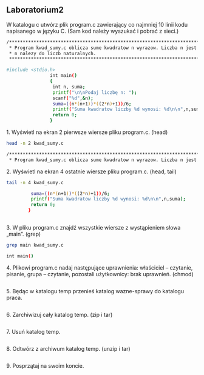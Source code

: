 ## Laboratorium2

W katalogu c utwórz plik program.c zawierający co najmniej 10 linii kodu napisanego w języku C. (Sam kod należy wyszukać i pobrać z sieci.)

```sh
/**********************************************************************************************
 * Program kwad_sumy.c oblicza sume kwadratow n wyrazow. Liczba n jest podawana z klawiatury. *
 * n nalezy do liczb naturalnych.                                                             *
 **********************************************************************************************/

#include <stdio.h>
                int main()
                {
                 int n, suma;
                 printf("\n\nPodaj liczbę n: ");
                 scanf("%d",&n);
                 suma=((n*(n+1))*((2*n)+1))/6;
                 printf("Suma kwadratow liczby %d wynosi: %d\n\n",n,suma);
                 return 0;
                }


```


1\. Wyświetl na ekran 2 pierwsze wiersze pliku program.c. (head)
```sh
head -n 2 kwad_sumy.c 

/**********************************************************************************************
 * Program kwad_sumy.c oblicza sume kwadratow n wyrazow. Liczba n jest podawana z klawiatury. *

```

2\. Wyświetl na ekran 4 ostatnie wiersze pliku program.c. (head, tail)
```sh
tail -n 4 kwad_sumy.c

		 suma=((n*(n+1))*((2*n)+1))/6;
		 printf("Suma kwadratow liczby %d wynosi: %d\n\n",n,suma);
		 return 0;
		}
		
```

3\. W pliku program.c znajdź wszystkie wiersze z wystąpieniem słowa „main”. (grep)
```sh
grep main kwad_sumy.c

int main()
```

4\. Plikowi program.c nadaj następujące uprawnienia: właściciel – czytanie, pisanie, grupa – czytanie, 
    pozostali użytkownicy: brak uprawnień. (chmod)
```sh

```

5\. Będąc w katalogu temp przenieś katalog wazne-sprawy do katalogu praca.
```sh

```

6\. Zarchiwizuj cały katalog temp. (zip i tar)
```sh

```

7\. Usuń katalog temp.
```sh

```

8\. Odtwórz z archiwum katalog temp. (unzip i tar)
```sh

```

9\. Posprzątaj na swoim koncie.
```sh

```
